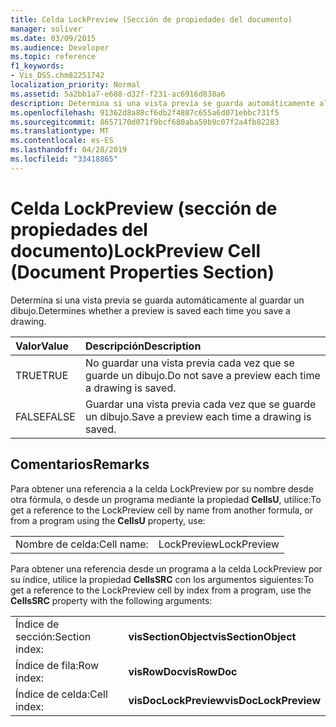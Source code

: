 ```yaml
---
title: Celda LockPreview (Sección de propiedades del documento)
manager: soliver
ms.date: 03/09/2015
ms.audience: Developer
ms.topic: reference
f1_keywords:
- Vis_DSS.chm82251742
localization_priority: Normal
ms.assetid: 5a2bb1a7-e688-d32f-f231-ac6916d838a6
description: Determina si una vista previa se guarda automáticamente al guardar un dibujo.
ms.openlocfilehash: 91362d8a88cf6db2f4807c655a6d071ebbc731f5
ms.sourcegitcommit: 8657170d071f9bcf680aba50b9c07f2a4fb82283
ms.translationtype: MT
ms.contentlocale: es-ES
ms.lasthandoff: 04/28/2019
ms.locfileid: "33418865"
---
```

# <a name="lockpreview-cell-document-properties-section"></a><span data-ttu-id="ad9db-103">Celda LockPreview (sección de propiedades del documento)</span><span class="sxs-lookup"><span data-stu-id="ad9db-103">LockPreview Cell (Document Properties Section)</span></span>

<span data-ttu-id="ad9db-104">Determina si una vista previa se guarda automáticamente al guardar un dibujo.</span><span class="sxs-lookup"><span data-stu-id="ad9db-104">Determines whether a preview is saved each time you save a drawing.</span></span>
  
|<span data-ttu-id="ad9db-105">**Valor**</span><span class="sxs-lookup"><span data-stu-id="ad9db-105">**Value**</span></span>|<span data-ttu-id="ad9db-106">**Descripción**</span><span class="sxs-lookup"><span data-stu-id="ad9db-106">**Description**</span></span>|
|:-----|:-----|
| <span data-ttu-id="ad9db-107">TRUE</span><span class="sxs-lookup"><span data-stu-id="ad9db-107">TRUE</span></span>  <br/> | <span data-ttu-id="ad9db-108">No guardar una vista previa cada vez que se guarde un dibujo.</span><span class="sxs-lookup"><span data-stu-id="ad9db-108">Do not save a preview each time a drawing is saved.</span></span>  <br/> |
| <span data-ttu-id="ad9db-109">FALSE</span><span class="sxs-lookup"><span data-stu-id="ad9db-109">FALSE</span></span>  <br/> | <span data-ttu-id="ad9db-110">Guardar una vista previa cada vez que se guarde un dibujo.</span><span class="sxs-lookup"><span data-stu-id="ad9db-110">Save a preview each time a drawing is saved.</span></span>  <br/> |
   
## <a name="remarks"></a><span data-ttu-id="ad9db-111">Comentarios</span><span class="sxs-lookup"><span data-stu-id="ad9db-111">Remarks</span></span>

<span data-ttu-id="ad9db-112">Para obtener una referencia a la celda LockPreview por su nombre desde otra fórmula, o desde un programa mediante la propiedad **CellsU**, utilice:</span><span class="sxs-lookup"><span data-stu-id="ad9db-112">To get a reference to the LockPreview cell by name from another formula, or from a program using the **CellsU** property, use:</span></span> 
  
|||
|:-----|:-----|
| <span data-ttu-id="ad9db-113">Nombre de celda:</span><span class="sxs-lookup"><span data-stu-id="ad9db-113">Cell name:</span></span>  <br/> | <span data-ttu-id="ad9db-114">LockPreview</span><span class="sxs-lookup"><span data-stu-id="ad9db-114">LockPreview</span></span>  <br/> |
   
<span data-ttu-id="ad9db-115">Para obtener una referencia desde un programa a la celda LockPreview por su índice, utilice la propiedad **CellsSRC** con los argumentos siguientes:</span><span class="sxs-lookup"><span data-stu-id="ad9db-115">To get a reference to the LockPreview cell by index from a program, use the **CellsSRC** property with the following arguments:</span></span> 
  
|||
|:-----|:-----|
| <span data-ttu-id="ad9db-116">Índice de sección:</span><span class="sxs-lookup"><span data-stu-id="ad9db-116">Section index:</span></span>  <br/> |<span data-ttu-id="ad9db-117">**visSectionObject**</span><span class="sxs-lookup"><span data-stu-id="ad9db-117">**visSectionObject**</span></span> <br/> |
| <span data-ttu-id="ad9db-118">Índice de fila:</span><span class="sxs-lookup"><span data-stu-id="ad9db-118">Row index:</span></span>  <br/> |<span data-ttu-id="ad9db-119">**visRowDoc**</span><span class="sxs-lookup"><span data-stu-id="ad9db-119">**visRowDoc**</span></span> <br/> |
| <span data-ttu-id="ad9db-120">Índice de celda:</span><span class="sxs-lookup"><span data-stu-id="ad9db-120">Cell index:</span></span>  <br/> |<span data-ttu-id="ad9db-121">**visDocLockPreview**</span><span class="sxs-lookup"><span data-stu-id="ad9db-121">**visDocLockPreview**</span></span> <br/> |
   

